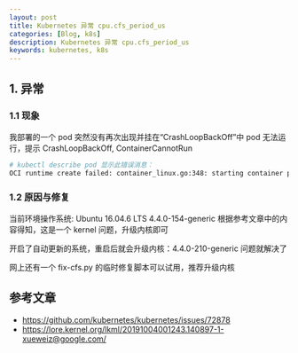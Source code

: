 ```yaml
---
layout: post
title: Kubernetes 异常 cpu.cfs_period_us
categories: [Blog, k8s]
description: Kubernetes 异常 cpu.cfs_period_us
keywords: kubernetes, k8s
---
```


## 1. 异常

### 1.1 现象

我部署的一个 pod 突然没有再次出现并挂在“CrashLoopBackOff”中
pod 无法运行，提示 CrashLoopBackOff, ContainerCannotRun

```sh
# kubectl describe pod 显示此错误消息：
OCI runtime create failed: container_linux.go:348: starting container process caused "process_linux.go:402: container init caused \"process_linux.go:367: setting cgroup config for procHooks process caused \\\"failed to write 200000 to cpu.cfs_quota_us: write /sys/fs/cgroup/cpu,cpuacct/container.slice/kubepods/burstable/pod6ba8075b-132e-11e9-ab2e-246e9674888c/a5f752a5a36fafeab7f16beb4763521cf2370efc3ba961e85a8ac1faef721b48/cpu.cfs_quota_us: invalid argument\\\"\"": unknown
```

### 1.2 原因与修复

当前环境操作系统: Ubuntu 16.04.6 LTS 4.4.0-154-generic
根据参考文章中的内容得知，这是一个 kernel 问题，升级内核即可

开启了自动更新的系统，重启后就会升级内核：4.4.0-210-generic
问题就解决了

网上还有一个 fix-cfs.py 的临时修复脚本可以试用，推荐升级内核

## 参考文章

* <https://github.com/kubernetes/kubernetes/issues/72878>
* <https://lore.kernel.org/lkml/20191004001243.140897-1-xueweiz@google.com/>
